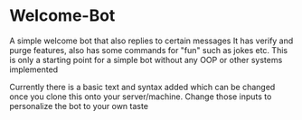 # Welcome-Bot
A simple welcome bot that also replies to certain messages
It has verify and purge features, also has some commands for "fun" such as jokes etc.
This is only a starting point for a simple bot without any OOP or other systems implemented

Currently there is a basic text and syntax added which can be changed once you clone this onto your server/machine. Change those inputs to personalize the bot to your own taste
